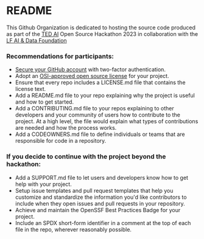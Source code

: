 # README

This Github Organization is dedicated to hosting the source code produced as part of the [TED AI](https://www.ai-event.ted.com/) Open Source Hackathon 2023 in collaboration with the [LF AI & Data Foundation](https://l.lfaidata.foundation)

### Recommendations for participants:

* [Secure your GitHub account](https://docs.github.com/en/authentication/securing-your-account-with-two-factor-authentication-2fa/configuring-two-factor-authentication) with two-factor authentication.
* Adopt an [OSI-approved open source license](https://opensource.org/licenses/) for your project.
* Ensure that every repo includes a LICENSE.md file that contains the license text.
* Add a README.md file to your repo explaining why the project is useful and how to get started.
* Add a CONTRIBUTING.md file to your repos explaining to other developers and your community of users how to contribute to the project. At a high level, the file would explain what types of contributions are needed and how the process works.
* Add a CODEOWNERS.md file to define individuals or teams that are responsible for code in a repository.

### If you decide to continue with the project beyond the hackathon:
* Add a SUPPORT.md file to let users and developers know how to get help with your project. 
* Setup issue templates and pull request templates that help you customize and standardize the information you'd like contributors to include when they open issues and pull requests in your repository.
* Achieve and maintain the OpenSSF Best Practices Badge for your project.
* Include an SPDX short-form identifier in a comment at the top of each file in the repo, wherever reasonably possible.
